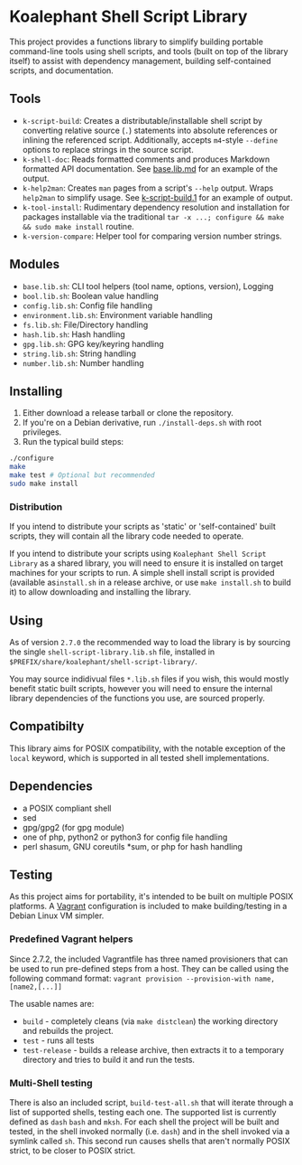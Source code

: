 # Koalephant Shell Script Library

This project provides a functions library to simplify building portable command-line tools using shell scripts, and tools (built on top of the library itself) to assist with dependency management, building self-contained scripts, and documentation.

## Tools

- `k-script-build`: Creates a distributable/installable shell script by converting relative source (`.`) statements into absolute references or inlining the referenced script. Additionally, accepts `m4`-style `--define` options to replace strings in the source script.
- `k-shell-doc`: Reads formatted comments and produces Markdown formatted API documentation. See [base.lib.md](docs/base.lib.md) for an example of the output. 
- `k-help2man`: Creates `man` pages from a script's `--help` output. Wraps `help2man` to simplify usage. See [k-script-build.1](man/k-script-build.1) for an example of output.
- `k-tool-install`: Rudimentary dependency resolution and installation for packages installable via the traditional `tar -x ...; configure && make && sudo make install` routine. 
- `k-version-compare`: Helper tool for comparing version number strings.
 
## Modules

- `base.lib.sh`: CLI tool helpers (tool name, options, version), Logging
- `bool.lib.sh`: Boolean value handling
- `config.lib.sh`: Config file handling
- `environment.lib.sh`: Environment variable handling
- `fs.lib.sh`: File/Directory handling
- `hash.lib.sh`: Hash handling
- `gpg.lib.sh`: GPG key/keyring handling
- `string.lib.sh`: String handling 
- `number.lib.sh`: Number handling

## Installing

1. Either download a release tarball or clone the repository.
2. If you're on a Debian derivative, run `./install-deps.sh` with root privileges.
3. Run the typical build steps:

```sh
./configure
make
make test # Optional but recommended
sudo make install
```

### Distribution
If you intend to distribute your scripts as 'static' or 'self-contained' built scripts, they will contain all the library code needed to operate.

If you intend to distribute your scripts using `Koalephant Shell Script Library` as a shared library, you will need to ensure it is installed on target machines for your scripts to run. A simple shell install script is provided (available as`install.sh` in a release archive, or use `make install.sh` to build it) to allow downloading and installing the library.

## Using
As of version `2.7.0` the recommended way to load the library is by sourcing the single `shell-script-library.lib.sh` file, installed in `$PREFIX/share/koalephant/shell-script-library/`.

You may source indidivual files `*.lib.sh` files if you wish, this would mostly benefit static built scripts, however you will need to ensure the internal library dependencies of the functions you use, are sourced properly.

## Compatibilty

This library aims for POSIX compatibility, with the notable exception of the `local` keyword, which is supported in all tested shell implementations.

## Dependencies

- a POSIX compliant shell
- sed
- gpg/gpg2 (for gpg module)
- one of php, python2 or python3 for config file handling
- perl shasum, GNU coreutils *sum, or php for hash handling

## Testing

As this project aims for portability, it's intended to be built on multiple POSIX platforms.
A [Vagrant](https://vagrantup.com) configuration is included to make building/testing in a Debian Linux VM simpler. 

### Predefined Vagrant helpers

Since 2.7.2, the included Vagrantfile has three named provisioners that can be used to run pre-defined steps from a host.
They can be called using the following command format: `vagrant provision --provision-with name,[name2,[...]]` 

The usable names are:

- `build` - completely cleans (via `make distclean`) the working directory and rebuilds the project.
- `test` - runs all tests
- `test-release` - builds a release archive, then extracts it to a temporary directory and tries to build it and run the tests.

### Multi-Shell testing

There is also an included script, `build-test-all.sh` that will iterate through a list of supported shells, testing each one.
The supported list is currently defined as `dash` `bash` and `mksh`.
For each shell the project will be built and tested, in the shell invoked normally (i.e. `dash`) and in the shell invoked via a symlink called `sh`.
This second run causes shells that aren't normally POSIX strict, to be closer to POSIX strict. 

